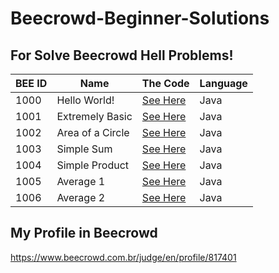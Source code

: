 # Beecrowd-Beginner-Solutions

## For Solve Beecrowd Hell Problems!
|BEE ID|Name|The Code|Language|
|---|---|---|---|
|1000|Hello World!|[See Here](BEE-1000-Java14.java)|Java|
|1001|Extremely Basic|[See Here](BEE-1001-Java14.java)|Java|
|1002|Area of a Circle|[See Here](BEE-1002-Java14.java)|Java|
|1003|Simple Sum|[See Here](BEE-1003-Java14.java)|Java|
|1004|Simple Product|[See Here](BEE-1004-Java14.java)|Java|
|1005|Average 1|[See Here](BEE-1005-Java14.java)|Java|
|1006|Average 2|[See Here](BEE-1006-Java14.java)|Java|

## My Profile in Beecrowd
https://www.beecrowd.com.br/judge/en/profile/817401
